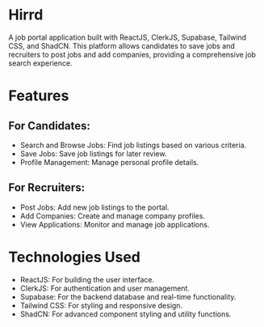 # Hirrd

A job portal application built with ReactJS, ClerkJS, Supabase, Tailwind CSS, and ShadCN. This platform allows candidates to save jobs and recruiters to post jobs and add companies, providing a comprehensive job search experience.

# Features
## For Candidates:
* Search and Browse Jobs: Find job listings based on various criteria.
* Save Jobs: Save job listings for later review.
* Profile Management: Manage personal profile details.
## For Recruiters:
* Post Jobs: Add new job listings to the portal.
* Add Companies: Create and manage company profiles.
* View Applications: Monitor and manage job applications.

# Technologies Used
* ReactJS: For building the user interface.
* ClerkJS: For authentication and user management.
* Supabase: For the backend database and real-time functionality.
* Tailwind CSS: For styling and responsive design.
* ShadCN: For advanced component styling and utility functions.
